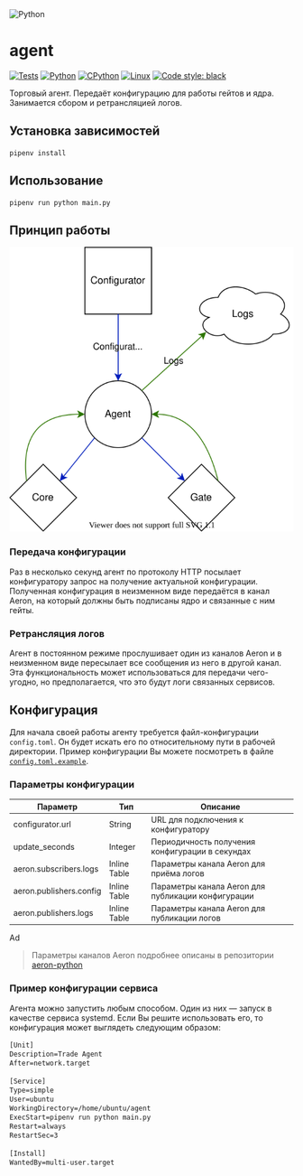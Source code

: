 <img src="https://user-images.githubusercontent.com/44947427/160296335-a12f6887-850e-4170-86bc-fb509beea189.svg" height="101" alt="Python">

# agent

[![Tests](https://github.com/RoboTradeCode/agent/actions/workflows/tests.yml/badge.svg)](https://github.com/RoboTradeCode/agent/actions/workflows/tests.yml)
[![Python](https://img.shields.io/badge/python-3.8%20%7C%203.9%20%7C%203.10-blue)](https://www.python.org/downloads/)
[![CPython](https://img.shields.io/badge/implementation-cpython-blue)](https://github.com/python/cpython)
[![Linux](https://img.shields.io/badge/platform-linux-lightgrey)](https://ru.wikipedia.org/wiki/Linux)
[![Code style: black](https://img.shields.io/badge/code%20style-black-000000.svg)](https://github.com/psf/black)

Торговый агент. Передаёт конфигурацию для работы гейтов и ядра. Занимается сбором и ретрансляцией логов.

## Установка зависимостей

```shell
pipenv install
```

## Использование

```shell
pipenv run python main.py
```

## Принцип работы

![Схема](scheme.svg)

### Передача конфигурации

Раз в несколько секунд агент по протоколу HTTP посылает конфигуратору запрос на получение актуальной конфигурации.
Полученная конфигурация в неизменном виде передаётся в канал Aeron, на который должны быть подписаны ядро и связанные с
ним гейты.

### Ретрансляция логов

Агент в постоянном режиме прослушивает один из каналов Aeron и в неизменном виде пересылает все сообщения из него в
другой канал. Эта функциональность может использоваться для передачи чего-угодно, но предполагается, что это будут логи
связанных сервисов.

## Конфигурация

Для начала своей работы агенту требуется файл-конфигурации `config.toml`. Он будет искать его по относительному пути в
рабочей директории. Пример конфигурации Вы можете посмотреть в файле [`config.toml.example`](config.toml.example).

### Параметры конфигурации

| Параметр                | Тип          | Описание                                           |
|-------------------------|--------------|----------------------------------------------------|
| configurator.url        | String       | URL для подключения к конфигуратору                |
| update_seconds          | Integer      | Периодичность получения конфигурации в секундах    |
| aeron.subscribers.logs  | Inline Table | Параметры канала Aeron для приёма логов            |
| aeron.publishers.config | Inline Table | Параметры канала Aeron для публикации конфигурации |
| aeron.publishers.logs   | Inline Table | Параметры канала Aeron для публикации логов        |
Ad
> Параметры каналов Aeron подробнее описаны в репозитории [aeron-python](https://github.com/RoboTradeCode/aeron-python)

### Пример конфигурации сервиса

Агента можно запустить любым способом. Один из них — запуск в качестве сервиса systemd. Если Вы решите использовать его,
то конфигурация может выглядеть следующим образом:

```text
[Unit]
Description=Trade Agent
After=network.target

[Service]
Type=simple
User=ubuntu
WorkingDirectory=/home/ubuntu/agent
ExecStart=pipenv run python main.py
Restart=always
RestartSec=3

[Install]
WantedBy=multi-user.target
```
